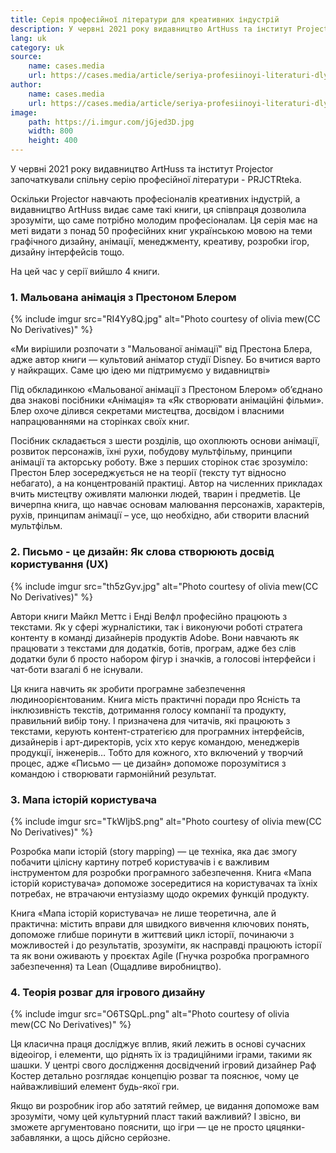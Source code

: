 ```yaml
---
title: Серія професійної літератури для креативних індустрій
description: У червні 2021 року видавництво ArtHuss та інститут Projector започаткували спільну серію професійної літератури - PRJCTRteka.
lang: uk
category: uk
source:
    name: cases.media
    url: https://cases.media/article/seriya-profesiinoyi-literaturi-dlya-kreativnikh-industrii-prjctrteka
author:
    name: cases.media
    url: https://cases.media/article/seriya-profesiinoyi-literaturi-dlya-kreativnikh-industrii-prjctrteka
image:
    path: https://i.imgur.com/jGjed3D.jpg
    width: 800
    height: 400
---
```


У червні 2021 року видавництво ArtHuss та інститут Projector започаткували спільну серію професійної літератури - PRJCTRteka.

Оскільки Projector навчають професіоналів креативних індустрій, а видавництво ArtHuss видає саме такі книги, ця співпраця 
дозволила зрозуміти, що саме потрібно молодим професіоналам. Ця серія має на меті видати з понад 50 професійних книг 
українською мовою на теми графічного дизайну, анімації, менеджменту, креативу, розробки ігор, дизайну інтерфейсів тощо.

На цей час у серії вийшло 4 книги.

### 1. Мальована анімація з Престоном Блером

{% include imgur src="RI4Yy8Q.jpg" alt="Photo courtesy of olivia mew(CC No Derivatives)" %}

«Ми вирішили розпочати з "Мальованої анімації" від Престона Блера, адже автор книги — культовий аніматор студії Disney. 
Бо вчитися варто у найкращих. Саме цю ідею ми підтримуємо у видавництві»

Під обкладинкою «Мальованої анімації з Престоном Блером» об’єднано два знакові посібники «Анімація» та «Як створювати 
анімаційні фільми». Блер охоче ділився секретами мистецтва, досвідом і власними напрацюваннями на сторінках своїх книг.

Посібник складається з шести розділів, що охоплюють основи анімації, розвиток персонажів, їхні рухи, побудову мультфільму, 
принципи анімації та акторську роботу. Вже з перших сторінок стає зрозуміло: Престон Блер зосереджується не на теорії 
(тексту тут відносно небагато), а на концентрованій практиці. Автор на численних прикладах вчить мистецтву оживляти малюнки 
людей, тварин і предметів. Це вичерпна книга, що навчає основам малювання персонажів, характерів, рухів, принципам анімації 
– усе, що необхідно, аби створити власний мультфільм.

### 2. Письмо - це дизайн: Як слова створюють досвід користування (UX)

{% include imgur src="th5zGyv.jpg" alt="Photo courtesy of olivia mew(CC No Derivatives)" %}

Автори книги Майкл Меттс і Енді Велфл професійно працюють з текстами. Як у сфері журналістики, так і виконуючи роботі 
стратега контенту в команді дизайнерів продуктів Adobe. Вони навчають як працювати з текстами для додатків, ботів, програм, 
адже без слів додатки були б просто набором фігур і значків, а голосові інтерфейси і чат-боти взагалі б не існували.

Ця книга навчить як зробити програмне забезпечення людиноорієнтованим. Книга мість практичні поради про Ясність та інклюзивність 
текстів, дотримання голосу компанії та продукту, правильний вибір тону. І призначена для читачів, які працюють з текстами, 
керують контент-стратегією для програмних інтерфейсів, дизайнерів і арт-директорів, усіх хто керує командою, менеджерів 
продукції, інженерів… Тобто для кожного, хто включений у творчий процес, адже «Письмо — це дизайн» допоможе порозумітися 
з командою і створювати гармонійний результат.

### 3. Мапа історій користувача

{% include imgur src="TkWIjbS.png" alt="Photo courtesy of olivia mew(CC No Derivatives)" %}

Розробка мапи історій (story mapping) — це техніка, яка дає змогу побачити цілісну картину потреб користувачів і є важливим 
інструментом для розробки програмного забезпечення. Книга «Мапа історій користувача» допоможе зосередитися на користувачах 
та їхніх потребах, не втрачаючи ентузіазму щодо окремих функцій продукту.

Книга «Мапа історій користувача» не лише теоретична, але й практична: містить вправи для швидкого вивчення ключових понять, 
допоможе глибше поринути в життєвий цикл історії, починаючи з можливостей і до результатів, зрозуміти, як насправді працюють 
історії та як вони оживають у проєктах Agile (Гнучка розробка програмного забезпечення) та Lean (Ощадливе виробництво).

### 4. Теорія розваг для ігрового дизайну

{% include imgur src="O6TSQpL.png" alt="Photo courtesy of olivia mew(CC No Derivatives)" %}

Ця класична праця досліджує вплив, який лежить в основі сучасних відеоігор, і елементи, що ріднять їх із традиційними іграми, 
такими як шашки. У центрі свого дослідження досвідчений ігровий дизайнер Раф Костер детально розглядає концепцію розваг 
та пояснює, чому це найважливіший елемент будь-якої гри.

Якщо ви розробник ігор або затятий геймер, це видання допоможе вам зрозуміти, чому цей культурний пласт такий важливий? 
І звісно, ви зможете аргументовано пояснити, що ігри — це не просто цяцянки-забавлянки, а щось дійсно серйозне.



